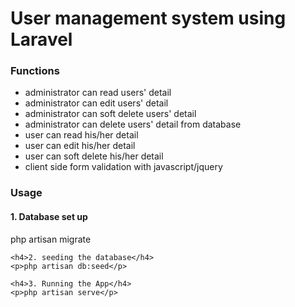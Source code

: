 <h1>User management system using Laravel </h1>
<h3>Functions</h3>
<ul>
    <li>administrator can read users' detail</li>
    <li>administrator can edit users' detail</li>
    <li>administrator can soft delete users' detail</li>
    <li>administrator can delete users' detail from database</li>
    <li>user can read his/her detail</li>
    <li>user can edit his/her detail</li>
    <li>user can soft delete his/her detail</li>
    <li>client side form validation with javascript/jquery</li>
    </ul>
    <h3>Usage</h3>
    <h4>1. Database set up </h4>
    <p>php artisan migrate</p>

    <h4>2. seeding the database</h4>
    <p>php artisan db:seed</p>
    
    <h4>3. Running the App</h4>
    <p>php artisan serve</p>
